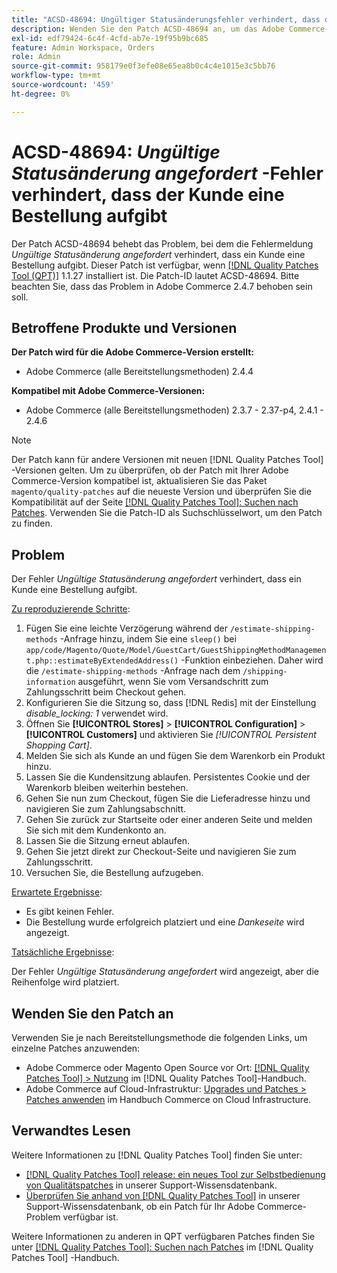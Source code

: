 ```yaml
---
title: "ACSD-48694: Ungültiger Statusänderungsfehler verhindert, dass der Kunde eine Bestellung aufgibt."
description: Wenden Sie den Patch ACSD-48694 an, um das Adobe Commerce-Problem zu beheben, bei dem der Fehler *Ungültige Statusänderung angefordert* verhindert, dass ein Kunde eine Bestellung aufgibt.
exl-id: edf79424-6c4f-4cfd-ab7e-19f95b9bc685
feature: Admin Workspace, Orders
role: Admin
source-git-commit: 958179e0f3efe08e65ea8b0c4c4e1015e3c5bb76
workflow-type: tm+mt
source-wordcount: '459'
ht-degree: 0%

---
```


# ACSD-48694: *Ungültige Statusänderung angefordert* -Fehler verhindert, dass der Kunde eine Bestellung aufgibt

Der Patch ACSD-48694 behebt das Problem, bei dem die Fehlermeldung *Ungültige Statusänderung angefordert* verhindert, dass ein Kunde eine Bestellung aufgibt. Dieser Patch ist verfügbar, wenn [[!DNL Quality Patches Tool (QPT)]](/help/announcements/adobe-commerce-announcements/magento-quality-patches-released-new-tool-to-self-serve-quality-patches.md) 1.1.27 installiert ist. Die Patch-ID lautet ACSD-48694. Bitte beachten Sie, dass das Problem in Adobe Commerce 2.4.7 behoben sein soll.

## Betroffene Produkte und Versionen

**Der Patch wird für die Adobe Commerce-Version erstellt:**

* Adobe Commerce (alle Bereitstellungsmethoden) 2.4.4

**Kompatibel mit Adobe Commerce-Versionen:**

* Adobe Commerce (alle Bereitstellungsmethoden) 2.3.7 - 2.37-p4, 2.4.1 - 2.4.6

>[!NOTE]
>
>Der Patch kann für andere Versionen mit neuen [!DNL Quality Patches Tool] -Versionen gelten. Um zu überprüfen, ob der Patch mit Ihrer Adobe Commerce-Version kompatibel ist, aktualisieren Sie das Paket `magento/quality-patches` auf die neueste Version und überprüfen Sie die Kompatibilität auf der Seite [[!DNL Quality Patches Tool]: Suchen nach Patches](https://experienceleague.adobe.com/tools/commerce-quality-patches/index.html). Verwenden Sie die Patch-ID als Suchschlüsselwort, um den Patch zu finden.

## Problem

Der Fehler *Ungültige Statusänderung angefordert* verhindert, dass ein Kunde eine Bestellung aufgibt.

<u>Zu reproduzierende Schritte</u>:

1. Fügen Sie eine leichte Verzögerung während der `/estimate-shipping-methods` -Anfrage hinzu, indem Sie eine `sleep()` bei `app/code/Magento/Quote/Model/GuestCart/GuestShippingMethodManagement.php::estimateByExtendedAddress()` -Funktion einbeziehen. Daher wird die `/estimate-shipping-methods` -Anfrage nach dem `/shipping-information` ausgeführt, wenn Sie vom Versandschritt zum Zahlungsschritt beim Checkout gehen.
1. Konfigurieren Sie die Sitzung so, dass [!DNL Redis] mit der Einstellung *disable_locking: 1* verwendet wird.
1. Öffnen Sie **[!UICONTROL Stores]** > **[!UICONTROL Configuration]** > **[!UICONTROL Customers]** und aktivieren Sie *[!UICONTROL Persistent Shopping Cart]*.
1. Melden Sie sich als Kunde an und fügen Sie dem Warenkorb ein Produkt hinzu.
1. Lassen Sie die Kundensitzung ablaufen. Persistentes Cookie und der Warenkorb bleiben weiterhin bestehen.
1. Gehen Sie nun zum Checkout, fügen Sie die Lieferadresse hinzu und navigieren Sie zum Zahlungsabschnitt.
1. Gehen Sie zurück zur Startseite oder einer anderen Seite und melden Sie sich mit dem Kundenkonto an.
1. Lassen Sie die Sitzung erneut ablaufen.
1. Gehen Sie jetzt direkt zur Checkout-Seite und navigieren Sie zum Zahlungsschritt.
1. Versuchen Sie, die Bestellung aufzugeben.

<u>Erwartete Ergebnisse</u>:

* Es gibt keinen Fehler.
* Die Bestellung wurde erfolgreich platziert und eine *Dankeseite* wird angezeigt.

<u>Tatsächliche Ergebnisse</u>:

Der Fehler *Ungültige Statusänderung angefordert* wird angezeigt, aber die Reihenfolge wird platziert.

## Wenden Sie den Patch an

Verwenden Sie je nach Bereitstellungsmethode die folgenden Links, um einzelne Patches anzuwenden:

* Adobe Commerce oder Magento Open Source vor Ort: [[!DNL Quality Patches Tool] > Nutzung](https://experienceleague.adobe.com/docs/commerce-operations/tools/quality-patches-tool/usage.html) im [!DNL Quality Patches Tool]-Handbuch.
* Adobe Commerce auf Cloud-Infrastruktur: [Upgrades und Patches > Patches anwenden](https://experienceleague.adobe.com/docs/commerce-cloud-service/user-guide/develop/upgrade/apply-patches.html) im Handbuch Commerce on Cloud Infrastructure.

## Verwandtes Lesen

Weitere Informationen zu [!DNL Quality Patches Tool] finden Sie unter:

* [[!DNL Quality Patches Tool] release: ein neues Tool zur Selbstbedienung von Qualitätspatches](/help/announcements/adobe-commerce-announcements/magento-quality-patches-released-new-tool-to-self-serve-quality-patches.md) in unserer Support-Wissensdatenbank.
* [Überprüfen Sie anhand von  [!DNL Quality Patches Tool]](/help/support-tools/patches-available-in-qpt-tool/check-patch-for-magento-issue-with-magento-quality-patches.md) in unserer Support-Wissensdatenbank, ob ein Patch für Ihr Adobe Commerce-Problem verfügbar ist.

Weitere Informationen zu anderen in QPT verfügbaren Patches finden Sie unter [[!DNL Quality Patches Tool]: Suchen nach Patches](https://experienceleague.adobe.com/tools/commerce-quality-patches/index.html) im [!DNL Quality Patches Tool] -Handbuch.
